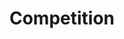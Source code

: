 ---
layout: competition
id: competition
permalink: /competition/
nav: true
nav-order: 5

title: Compet&shy;ition
long-title: Win an opulent spa escape plus £1000 worth of ELEMIS products
intro: In the idyllic and historic spa town of Harrogate sits Rudding Park, a gorgeous manor getaway where luxury and relaxation await. From long spa dips to private cinema screenings, £1000 worth of ELEMIS skincare and exquisite dining, this competition is set to replenish even the most wearied traveller.
enter-cta: Enter Now

features:

  - id: rudding-park
    title: Stay at the Exquisite Rudding Park Hotel
    description: Enjoy a two-night B&B stay in the gorgeous Follifoot Wing Room at Rudding Park, where contemporary design meets classic manor charms. Enjoy dinner one night at your choice of restaurants – the award-winning Horto, or laidback Clocktower, and spend the other night kicking back in the hotel’s cinema for a private screening with champagne and popcorn.

  - id: experiences
    title: Get Fully Pampered in the Hotel Spa
    description: For the duration of your stay, you’ll have unlimited access to Rudding Park’s exclusive spa. Reset with hydrotherapy and thermal experiences in the rooftop spa and garden, before indulging in a bespoke treatment for you and your plus one.

  - id: voucher
    title: Receive £1000 Worth of Elemis Products
    description: Your wellness escape doesn’t end here; refresh your beauty regime with £1000 of skincare products from ELEMIS. Enjoy a diverse selection of award-winning products by the No.1 British luxury skincare brand and revitalise your skincare routine.


competition-form:
  id: comp
  post-url: https://getform.io/f/3182e81e-bd60-4802-8aa8-9320d2adb31a
  expiry-date: 2020-01-18
  fields:
    - id: name
      type: text
      label: Name
      required: true
    - id: email
      type: email
      label: Email
      required: true
    - id: qualify
      type: radio
      label: Are you a UK resident and over the age of 18?
      required: true
      options:
        - id: qualify-true
          label: 'Yes'
          value: 'yes'
        - id: qualify-false
          label: 'No'
          value: 'no'
          invalid: true
    - id: opt-in
      type: radio
      label: I would like to sign up to be the first to discover exclusive offers, secret sales, and the latest product launches from ELEMIS. Sign up to join the ELEMIS family. For more information please view our <a class="link--underlined" href="https://www.elemis.com/privacy-policy" target="_blank">privacy&nbsp;policy</a>.*
      required: true
      options:
        - id: opt-in-true
          label: 'Yes'
          value: 'yes'
        - id: opt-in-false
          label: 'No'
          value: 'no'
  submit: Submit Entry
  terms: >
    By submitting your entry, you agree to the <a href="#" class="js-open-modal link--underlined" data-open-modal="competition-terms">terms and conditions</a> of this competition
---